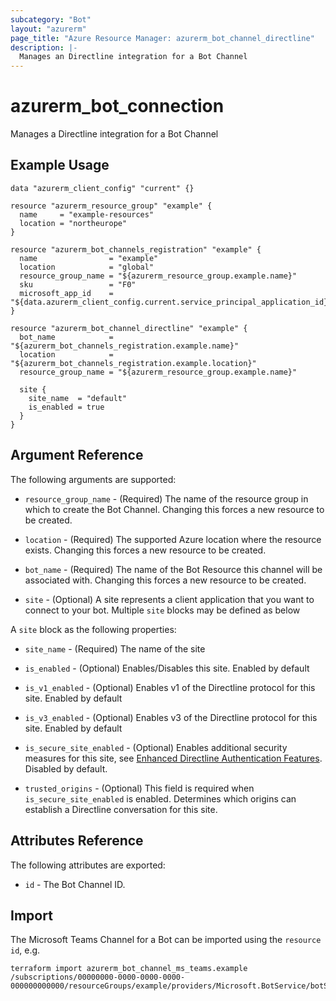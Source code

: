```yaml
---
subcategory: "Bot"
layout: "azurerm"
page_title: "Azure Resource Manager: azurerm_bot_channel_directline"
description: |-
  Manages an Directline integration for a Bot Channel
---
```


# azurerm_bot_connection

Manages a Directline integration for a Bot Channel

## Example Usage

```hcl
data "azurerm_client_config" "current" {}

resource "azurerm_resource_group" "example" {
  name     = "example-resources"
  location = "northeurope"
}

resource "azurerm_bot_channels_registration" "example" {
  name                = "example"
  location            = "global"
  resource_group_name = "${azurerm_resource_group.example.name}"
  sku                 = "F0"
  microsoft_app_id    = "${data.azurerm_client_config.current.service_principal_application_id}"
}

resource "azurerm_bot_channel_directline" "example" {
  bot_name            = "${azurerm_bot_channels_registration.example.name}"
  location            = "${azurerm_bot_channels_registration.example.location}"
  resource_group_name = "${azurerm_resource_group.example.name}"

  site {
    site_name  = "default"
    is_enabled = true
  }
}
```

## Argument Reference

The following arguments are supported:

- `resource_group_name` - (Required) The name of the resource group in which to create the Bot Channel. Changing this forces a new resource to be created.

- `location` - (Required) The supported Azure location where the resource exists. Changing this forces a new resource to be created.

- `bot_name` - (Required) The name of the Bot Resource this channel will be associated with. Changing this forces a new resource to be created.

- `site` - (Optional) A site represents a client application that you want to connect to your bot. Multiple `site` blocks may be defined as below

A `site` block as the following properties:

- `site_name` - (Required) The name of the site

- `is_enabled` - (Optional) Enables/Disables this site. Enabled by default

- `is_v1_enabled` - (Optional) Enables v1 of the Directline protocol for this site. Enabled by default

- `is_v3_enabled` - (Optional) Enables v3 of the Directline protocol for this site. Enabled by default

- `is_secure_site_enabled` - (Optional) Enables additional security measures for this site, see [Enhanced Directline Authentication Features](https://blog.botframework.com/2018/09/25/enhanced-direct-line-authentication-features). Disabled by default.

- `trusted_origins` - (Optional) This field is required when `is_secure_site_enabled` is enabled. Determines which origins can establish a Directline conversation for this site.

## Attributes Reference

The following attributes are exported:

- `id` - The Bot Channel ID.

## Import

The Microsoft Teams Channel for a Bot can be imported using the `resource id`, e.g.

```shell
terraform import azurerm_bot_channel_ms_teams.example /subscriptions/00000000-0000-0000-0000-000000000000/resourceGroups/example/providers/Microsoft.BotService/botServices/example/channels/MsTeamsChannel
```
